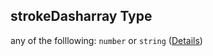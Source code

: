 ## strokeDasharray Type

any of the folllowing: `number` or `string` ([Details](globaldefaults-properties-node-properties-strokedasharray.md))

